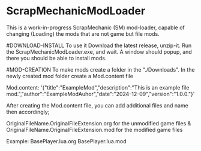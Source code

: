 # ScrapMechanicModLoader
This is a work-in-progress ScrapMechanic (SM) mod-loader, capable of changing (Loading) the mods that are not game but file mods.

#DOWNLOAD-INSTALL
To use it Download the latest release, unzip-it.
Run the ScrapMechanicModLoader.exe, and wait.
A window should popup, and there you should be able to install mods.

#MOD-CREATION
To make mods create a folder in the "./Downloads".
In the newly created mod folder create a Mod.content file

Mod.content: '{"title":"ExampleMod","description":"This is an example file mod.","author":"ExampleModAuhor","date":"2024-12-09","version":"1.0.0."}'

After creating the Mod.content file, you can add additional files and name then accordingly;

OriginalFileName.OriginalFileExtension.org for the unmodified game files
&
OriginalFileName.OriginalFileExtension.mod for the modified game files

Example: 
BasePlayer.lua.org
BasePlayer.lua.mod